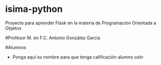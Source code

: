 # isima-python
Proyecto para aprender Flask en la materia de Programación Orientada a Objetos

#Profesor
M. en F.C. Antonio González García

#Alumnos
- Ponga aquí su nombre para que tenga calificación
alumno ozkr